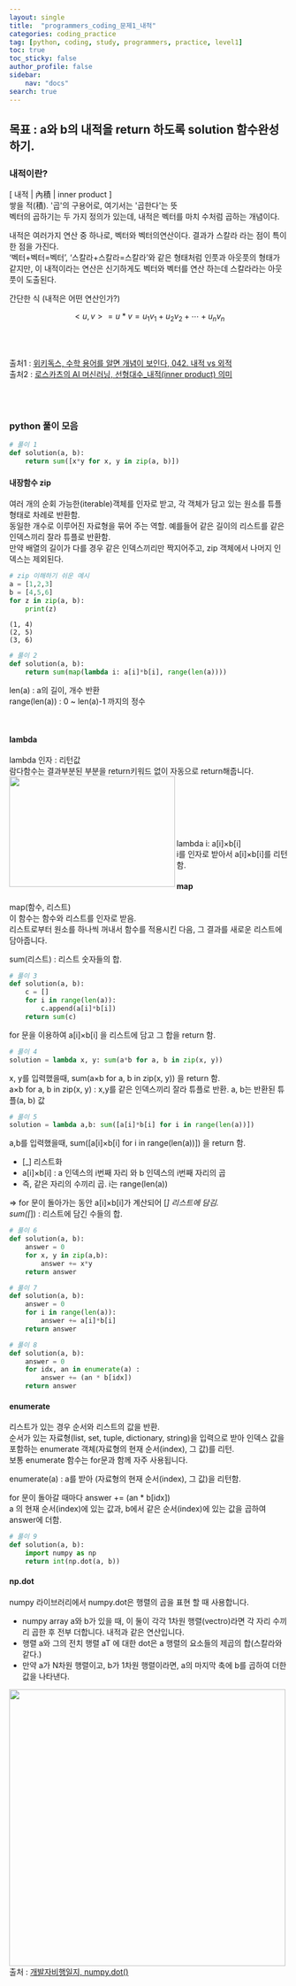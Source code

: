 ```yaml
---
layout: single
title:  "programmers_coding_문제1_내적"
categories: coding_practice
tag: [python, coding, study, programmers, practice, level1]
toc: true
toc_sticky: false
author_profile: false
sidebar:
    nav: "docs"
search: true
---
```


## 목표 : a와 b의 내적을 return 하도록 solution 함수완성하기.

### 내적이란?

[ 내적 | 內積 | inner product ]      
쌓을 적(積). '곱'의 구용어로, 여기서는 '곱한다'는 뜻    
벡터의 곱하기는 두 가지 정의가 있는데, 내적은 벡터를 마치 수처럼 곱하는 개념이다.

내적은 여러가지 연산 중 하나로, 벡터와 벡터의연산이다. 결과가 스칼라 라는 점이 특이한 점을 가진다.      
‘벡터+벡터=벡터’, ‘스칼라+스칼라=스칼라’와 같은 형태처럼 인풋과 아웃풋의 형태가 같지만, 이 내적이라는 연산은 신기하게도 벡터와 벡터를 연산 하는데 스칼라라는 아웃풋이 도출된다.

간단한 식 (내적은 어떤 연산인가?)

$$<u,v> = u*v = u_1v_1 + u_2v_2 + ⋯ + u_nv_n  $$


<br>
<br>

         
출처1 : [위키독스, 수학 용어를 알면 개념이 보인다, 042. 내적 vs 외적](https://wikidocs.net/22384)           
출처2 : [로스카츠의 AI 머신러닝, 선형대수_내적(inner product) 의미](https://losskatsu.github.io/linear-algebra/innerproduct/#1%EB%82%B4%EC%A0%81%EC%9D%98-%EC%A0%95%EC%9D%98)


<br>
<br>

### python 풀이 모음


```python
# 풀이 1
def solution(a, b):
    return sum([x*y for x, y in zip(a, b)])
```

#### 내장함수 zip           
여러 개의 순회 가능한(iterable)객체를 인자로 받고, 각 객체가 담고 있는 원소를 튜플 형태로 차례로 반환함.           
동일한 개수로 이루어진 자료형을 묶어 주는 역할.
예를들어 같은 길이의 리스트를 같은 인덱스끼리 잘라 튜플로 반환함.    
만약 배열의 길이가 다를 경우 같은 인덱스끼리만 짝지어주고, zip 객체에서 나머지 인덱스는 제외된다.


```python
# zip 이해하기 쉬운 예시
a = [1,2,3]   
b = [4,5,6]  
for z in zip(a, b):    
    print(z)
```

    (1, 4)
    (2, 5)
    (3, 6)
    


```python
# 풀이 2
def solution(a, b):
    return sum(map(lambda i: a[i]*b[i], range(len(a))))
```

len(a) : a의 길이, 개수 반환         
range(len(a)) : 0 ~ len(a)-1 까지의 정수      

<br>

#### lambda           
lambda 인자 : 리턴값           
람다함수는 결과부분된 부분을 return키워드 없이 자동으로 return해줍니다.              
<img src="https://wikidocs.net/images/page/22804/%E1%84%89%E1%85%B3%E1%84%8F%E1%85%B3%E1%84%85%E1%85%B5%E1%86%AB%E1%84%89%E1%85%A3%E1%86%BA_2018-11-07_05.56.24.png" align="left" width="300" height="200"/>
               
<br>
<br>
<br>
<br>
<br>

lambda i: a[i]×b[i]           
i를 인자로 받아서 a[i]×b[i]를 리턴함.          



#### map       
map(함수, 리스트)     
이 함수는 함수와 리스트를 인자로 받음.         
리스트로부터 원소를 하나씩 꺼내서 함수를 적용시킨 다음, 그 결과를 새로운 리스트에 담아줍니다.     

sum(리스트) : 리스트 숫자들의 합.


```python
# 풀이 3
def solution(a, b):
    c = []
    for i in range(len(a)):
        c.append(a[i]*b[i])
    return sum(c)
```

for 문을 이용하여 a[i]×b[i] 을 리스트에 담고 그 합을 return 함.


```python
# 풀이 4
solution = lambda x, y: sum(a*b for a, b in zip(x, y))
```

x, y를 입력했을때, sum(a×b for a, b in zip(x, y)) 을 return 함.    
a×b for a, b in zip(x, y) : x,y를 같은 인덱스끼리 잘라 튜플로 반환. a, b는 반환된 튜플(a, b) 값


```python
# 풀이 5
solution = lambda a,b: sum([a[i]*b[i] for i in range(len(a))])
```

a,b를 입력했을때, sum([a[i]×b[i] for i in range(len(a))]) 을 return 함.    
- [_] 리스트화     
- a[i]×b[i] :  a 인덱스의 i번째 자리 와 b 인덱스의 i번째 자리의 곱      
- 즉, 같은 자리의 수끼리 곱. i는 range(len(a))     
    
=> for 문이 돌아가는 동안 a[i]×b[i]가 계산되어 [_] 리스트에 담김.     
sum([_]) : 리스트에 담긴 수들의 합.    


```python
# 풀이 6
def solution(a, b):
    answer = 0
    for x, y in zip(a,b):
        answer += x*y
    return answer
```


```python
# 풀이 7
def solution(a, b):
    answer = 0
    for i in range(len(a)):
        answer += a[i]*b[i]
    return answer
```


```python
# 풀이 8
def solution(a, b):
    answer = 0
    for idx, an in enumerate(a) : 
        answer += (an * b[idx])
    return answer
```

#### enumerate       
리스트가 있는 경우 순서와 리스트의 값을 반환.        
순서가 있는 자료형(list, set, tuple, dictionary, string)을 입력으로 받아 인덱스 값을 포함하는 enumerate 객체(자료형의 현재 순서(index), 그 값)를 리턴.      
보통 enumerate 함수는 for문과 함께 자주 사용됩니다.     

enumerate(a) : a를 받아 (자료형의 현재 순서(index), 그 값)을 리턴함.

for 문이 돌아갈 때마다 answer += (an * b[idx])     
a 의 현재 순서(index)에 있는 값과, b에서 같은 순서(index)에 있는 값을 곱하여 answer에 더함.


```python
# 풀이 9
def solution(a, b):
    import numpy as np
    return int(np.dot(a, b))
```

#### np.dot
numpy 라이브러리에서 numpy.dot은 행렬의 곱을 표현 할 때 사용합니다.
- numpy array a와 b가 있을 때, 이 둘이 각각 1차원 행렬(vectro)라면 각 자리 수끼리 곱한 후 전부 더합니다. 내적과 같은 연산입니다.
- 행렬 a와 그의 전치 행렬 aT 에 대한 dot은 a 행렬의 요소들의 제곱의 합(스칼라와 같다.)
- 만약 a가 N차원 행렬이고, b가 1차원 행렬이라면, a의 마지막 축에 b를 곱하여 더한 값을 나타낸다.


<img src="https://img1.daumcdn.net/thumb/R1280x0/?scode=mtistory2&fname=https%3A%2F%2Fblog.kakaocdn.net%2Fdn%2Fd3vdNn%2FbtqZiUf5DJv%2FXa1V7fed221qzeyOXTCpmk%2Fimg.png" align="left" width="500" height="500"/>


<br>
<br>
<br>
<br>
<br>
<br>
<br>
<br>
<br>
<br>
<br>
<br>
<br>
<br>
<br>
<br>
<br>
<br>
<br>
<br>
    
출처 : [개발자비행일지, numpy.dot()](https://cyber0946.tistory.com/99)
